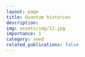 ```yaml
---
layout: page
title: Quantum histories
description: 
img: assets/img/12.jpg
importance: 1
category: seed
related_publications: false
---
```



